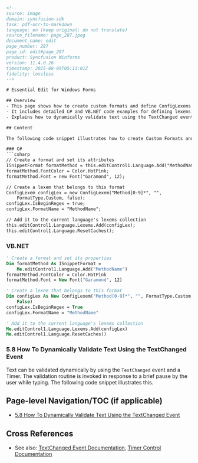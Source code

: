 ```html
<!-- 
source: image
domain: syncfusion-sdk
task: pdf-ocr-to-markdown
language: en (keep original; do not translate)
source_filename: page_287.jpeg
document_name: edit
page_number: 287
page_id: edit#page_287
product: Syncfusion Winforms
version: 11.4.0.26
timestamp: 2025-08-09T05:11:01Z
fidelity: lossless
-->

# Essential Edit for Windows Forms

## Overview
- This page shows how to create custom formats and define ConfigLexems that belong to those formats in Syncfusion Winforms.
- It includes detailed C# and VB.NET code examples for defining lexems.
- Explains how to dynamically validate text using the TextChanged event.

## Content

The following code snippet illustrates how to create Custom Formats and define ConfigLexems that belong to those Formats.

### C#
```csharp
// Create a format and set its attributes
ISnippetFormat formatMethod = this.editControl1.Language.Add("MethodName");
formatMethod.FontColor = Color.HotPink;
formatMethod.Font = new Font("Garamond", 12);

// Create a lexem that belongs to this format
ConfigLexem configLex = new ConfigLexem("Method[0-9]*", "", 
    FormatType.Custom, false);
configLex.IsBeginRegex = true;
configLex.FormatName = "MethodName";

// Add it to the current language's lexems collection
this.editControl1.Language.Lexems.Add(configLex);
this.editControl1.Language.ResetCaches();
```

### VB.NET
```vb
' Create a format and set its properties
Dim formatMethod As ISnippetFormat = 
    Me.editControl1.Language.Add("MethodName")
formatMethod.FontColor = Color.HotPink
formatMethod.Font = New Font("Garamond", 12)

' Create a lexem that belongs to this format
Dim configLex As New ConfigLexem("Method[0-9]*", "", FormatType.Custom, 
    False)
configLex.IsBeginRegex = True
configLex.FormatName = "MethodName"

' Add it to the current language's lexems collection 
Me.editControl1.Language.Lexems.Add(configLex)
Me.editControl1.Language.ResetCaches()
```

### 5.8 How To Dynamically Validate Text Using the TextChanged Event

Text can be validated dynamically by using the `TextChanged` event and a Timer. The validation routine is invoked in response to a brief pause by the user while typing. The following code snippet illustrates this.

## Page-level Navigation/TOC (if applicable)
- [5.8 How To Dynamically Validate Text Using the TextChanged Event](#5.8-how-to-dynamically-validate-text-using-the-textchanged-event)

## Cross References
- See also: [TextChanged Event Documentation](#textchanged-event-documentation), [Timer Control Documentation](#timer-control-documentation)

<!-- tags: [Syncfusion Winforms, TextChanged Event, ConfigLexems, Custom Formats, Validation] keywords: [editControl, lexems, dynamic validation, custom formats, textChanged, timer] -->
```